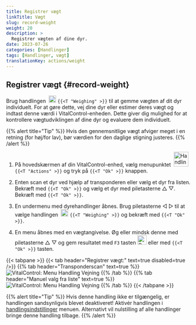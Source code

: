 ```yaml
---
title: Registrer vægt
linkTitle: Vægt
slug: record-weight
weight: 20
description: >
  Registrer vægten af dine dyr.
date: 2023-07-26
categories: [Handlinger]
tags: [Handlinger, vægt]
translationKey: actions/weight
---
```


## Registrer vægt {#record-weight}
Brug handlingen &nbsp;<img src="/icons/actions/weight.svg" width="20" align="bottom" alt="Weighing" /> `{{<T "Weighing" >}}` til at gemme vægten af dit dyr individuelt. For at gøre dette, vej dine dyr eller estimer deres vægt og indtast denne værdi i VitalControl-enheden. Dette giver dig mulighed for at kontrollere vægtudviklingen af dine dyr og evaluere dem individuelt.

{{% alert title="Tip" %}}
Hvis den gennemsnitlige vægt afviger meget i en retning (for høj/for lav), bør værdien for den daglige stigning justeres.
{{% /alert %}}

1. På hovedskærmen af din VitalControl-enhed, vælg menupunktet &nbsp;<img src="/icons/actions.svg" width="40" align="bottom" alt="Handlinger" /> `{{<T "Actions" >}}` og tryk på `{{<T "Ok" >}}` knappen.

2. Enten scan et dyr ved hjælp af transponderen eller vælg et dyr fra listen. Bekræft med `{{<T "Ok" >}}` og vælg et dyr med piletasterne △ ▽. Bekræft med `{{<T "Ok" >}}`.

3. En undermenu med dyrehandlinger åbnes. Brug piletasterne ◁ ▷ til at vælge handlingen &nbsp;<img src="/icons/actions/weight.svg" width="20" align="bottom" alt="Weighing" /> `{{<T "Weighing" >}}` og bekræft med `{{<T "Ok" >}}`.

4. En menu åbnes med en vægtangivelse. Øg eller mindsk denne med piletasterne △ ▽ og gem resultatet med `F3` tasten <img src="/icons/footer/save.svg" width="25" align="bottom" alt="Gem" /> eller med `{{<T "Ok" >}}` tasten.

{{< tabpane >}}
{{< tab header="Registrer vægt:" text=true disabled=true />}}
{{% tab header="Transponderscan" text=true %}}
  ![VitalControl: Menu Handling Vejning](../images/weighing-scan.png "Weighing")
{{% /tab %}}
{{% tab header="Manuel valg fra liste" text=true %}}
  ![VitalControl: Menu Handling Vejning](../images/weighing.png "Weighing")
{{% /tab %}}
{{< /tabpane >}}


{{% alert title="Tip" %}}
Hvis denne handling ikke er tilgængelig, er handlingen sandsynligvis blevet deaktiveret! Aktivér handlingen i [handlingsindstillinger](../setting/) menuen. Alternativt vil nulstilling af alle handlinger bringe denne handling tilbage.
{{% /alert %}}
